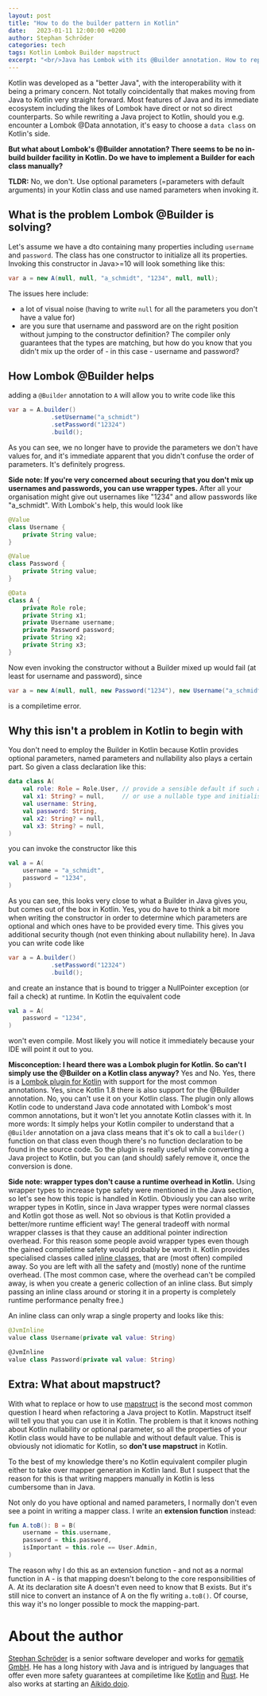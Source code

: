 ```yaml
---
layout: post
title: "How to do the builder pattern in Kotlin"
date:   2023-01-11 12:00:00 +0200
author: Stephan Schröder
categories: tech
tags: Kotlin Lombok Builder mapstruct
excerpt: "<br/>Java has Lombok with its @Builder annotation. How to replicate this functionality when moving the codebase to Kotlin<br/><br/>"
---
```


Kotlin was developed  as a "better Java", with the interoperability with it being a primary concern. Not totally coincidentally that makes moving from Java to Kotlin very straight forward.
Most features of Java and its immediate ecosystem including the likes of Lombok have direct or not so direct counterparts.
So while rewriting a Java project to Kotlin, should you e.g. encounter a Lombok @Data annotation, it's easy to choose a `data class` on Kotlin's side.

**But what about Lombok's @Builder annotation? There seems to be no in-build builder facility in Kotlin. Do we have to implement a Builder for each class manually?**

**TLDR:** No, we don't. Use optional parameters (=parameters with default arguments) in your Kotlin class and use named parameters when invoking it.  

## What is the problem Lombok @Builder is solving?

Let's assume we have a dto containing many properties including `username` and `password`. The class has one constructor to initialize all its properties.
Invoking this constructor in Java>=10 will look something like this:

```java
var a = new A(null, null, "a_schmidt", "1234", null, null);
```

The issues here include:
- a lot of visual noise (having to write `null` for all the parameters you don't have a value for)
- are you sure that username and password are on the right position without jumping to the constructor definition?
The compiler only guarantees that the types are matching, but how do you know that you didn't mix up the order of - in this case - username and password?

## How Lombok @Builder helps

adding a `@Builder` annotation to `A` will allow you to write code like this

```java
var a = A.builder()
            .setUsername("a_schmidt")
            .setPassword("12324")
            .build();
```
As you can see, we no longer have to provide the parameters we don't have values for, and it's immediate apparent that you didn't confuse the order of parameters.
It's definitely progress.

**Side note: If you're very concerned about securing that you don't mix up usernames and passwords, you can use wrapper types.**
After all your organisation might give out usernames like "1234" and allow passwords like "a_schmidt". With Lombok's help, this would look like

```java
@Value
class Username {
    private String value;
}

@Value
class Password {
    private String value;
}

@Data
class A {
    private Role role;
    private String x1;
    private Username username;
    private Password password;
    private String x2;
    private String x3;
}
```

Now even invoking the constructor without a Builder mixed up would fail (at least for username and password), since

```java
var a = new A(null, null, new Password("1234"), new Username("a_schmidt"), null, null);
```
is a compiletime error.

## Why this isn't a problem in Kotlin to begin with

You don't need to employ the Builder in Kotlin because Kotlin provides optional parameters, named parameters and nullability also plays a certain part. 
So given a class declaration like this:

```kotlin
data class A(
    val role: Role = Role.User, // provide a sensible default if such a default should exist 
    val x1: String? = null,     // or use a nullable type and initialise it with null by default
    val username: String,
    val password: String,
    val x2: String? = null,
    val x3: String? = null,
)
```

you can invoke the constructor like this

```kotlin
val a = A(
    username = "a_schmidt",
    password = "1234",
)
```

As you can see, this looks very close to what a Builder in Java gives you, but comes out of the box in Kotlin.
Yes, you do have to think a bit more when writing the constructor in order to determine which parameters are optional and which ones have to be provided every time.
This gives you additional security though (not even thinking about nullability here). In Java you can write code like

```java
var a = A.builder()
            .setPassword("12324")
            .build();
```

and create an instance that is bound to trigger a NullPointer exception (or fail a check) at runtime.
In Kotlin the equivalent code

```kotlin
val a = A(
    password = "1234",
)
```
won't even compile. Most likely you will notice it immediately because your IDE will point it out to you.

**Misconception: I heard there was a Lombok plugin for Kotlin. So can't I simply use the @Builder on a Kotlin class anyway?**
Yes and No.
Yes, there is a [Lombok plugin for Kotlin](https://kotlinlang.org/docs/lombok.html) with support for the most common annotations.
Yes, since Kotlin 1.8 there is also support for the @Builder annotation.
No, you can't use it on your Kotlin class.
The plugin only allows Kotlin code to understand Java code annotated with Lombok's most common annotations, but it won't let you annotate Kotlin classes with it.
In more words: It simply helps your Kotlin compiler to understand that a `@Builder` annotation on a java class means
that it's ok to call a `builder()` function on that class even though there's no function declaration to be found in the source code.
So the plugin is really useful while converting a Java project to Kotlin, but you can (and should) safely remove it, once the conversion is done. 

**Side note: wrapper types don't cause a runtime overhead in Kotlin.**
Using wrapper types to increase type safety were mentioned in the Java section, 
so let's see how this topic is handled in Kotlin.
Obviously you can also write wrapper types in Kotlin, since in Java wrapper types were normal classes and Kotlin got those as well.
Not so obvious is that Kotlin provided a better/more runtime efficient way!
The general tradeoff with normal wrapper classes is that they cause an additional pointer indirection overhead.
For this reason some people avoid wrapper types even though the gained compiletime safety would probably be worth it.
Kotlin provides specialised classes called [inline classes](https://kotlinlang.org/docs/inline-classes.html), that are (most often) compiled away. 
So you are left with all the safety and (mostly) none of the runtime overhead.
(The most common case, where the overhead can't be compiled away, is when you create a generic collection of an inline class.
But simply passing an inline class around or storing it in a property is completely runtime performance penalty free.)

An inline class can only wrap a single property and looks like this:

```kotlin
@JvmInline
value class Username(private val value: String)

@JvmInline
value class Password(private val value: String)
```

## Extra: What about mapstruct?

With what to replace or how to use [mapstruct](https://mapstruct.org/) is the second most common question I heard when refactoring a Java project to Kotlin.
Mapstruct itself will tell you that you can use it in Kotlin. The problem is that it knows nothing about Kotlin nullability or optional parameter, so all the properties of
your Kotlin class would have to be nullable and without default value. This is obviously not idiomatic for Kotlin, so **don't use mapstruct** in Kotlin.

To the best of my knowledge there's no Kotlin equivalent compiler plugin either to take over mapper generation in Kotlin land.
But I suspect that the reason for this is that writing mappers manually in Kotlin is less cumbersome than in Java.

Not only do you have optional and named parameters, I normally don't even see a point in writing a mapper class.
I write an **extension function** instead:

```kotlin
fun A.toB(): B = B(
    username = this.username,
    password = this.password,
    isImportant = this.role == User.Admin,
)
```

The reason why I do this as an extension function - and not as a normal function in A - is that mapping doesn't belong to
the core responsibilities of A. At its declaration site A doesn't even need to know that B exists.
But it's still nice to convert an instance of A on the fly writing `a.toB()`.
Of course, this way it's no longer possible to mock the mapping-part.

# About the author

[Stephan Schröder](https://github.com/simon-void/) is a senior software developer and works for [gematik GmbH](https://www.gematik.de/).
He has a long history with Java and is intrigued by languages that offer even more safety guarantees at compiletime like [Kotlin](https://kotlinlang.org/) and [Rust](https://www.rust-lang.org/).
He also works at starting an [Aikido dojo](https://flux-aikido.com/).